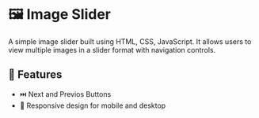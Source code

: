 # 🖼️ Image Slider
A simple image slider built using HTML, CSS, JavaScript. It allows users to view multiple images in a slider format with navigation controls.

## 📌 Features
- ⏭️ Next and Previos Buttons
- 📱 Responsive design for mobile and desktop
